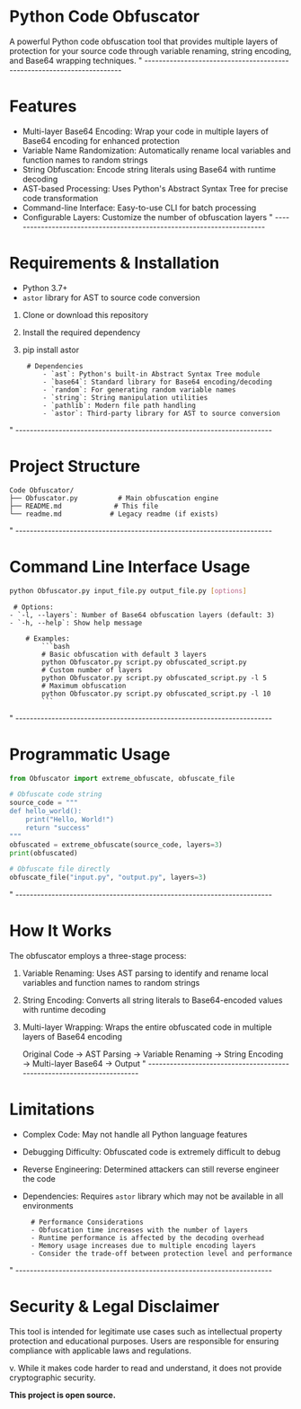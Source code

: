 # Python Code Obfuscator
A powerful Python code obfuscation tool that provides multiple layers of protection for your source code through variable renaming, string encoding, and Base64 wrapping techniques.
" -----------------------------------------------------------------------
# Features
- Multi-layer Base64 Encoding: Wrap your code in multiple layers of Base64 encoding for enhanced protection
- Variable Name Randomization: Automatically rename local variables and function names to random strings
- String Obfuscation: Encode string literals using Base64 with runtime decoding
- AST-based Processing: Uses Python's Abstract Syntax Tree for precise code transformation
- Command-line Interface: Easy-to-use CLI for batch processing
- Configurable Layers: Customize the number of obfuscation layers
" -----------------------------------------------------------------------
# Requirements & Installation
- Python 3.7+
- `astor` library for AST to source code conversion

1. Clone or download this repository
2. Install the required dependency
3. pip install astor

        # Dependencies
            - `ast`: Python's built-in Abstract Syntax Tree module
            - `base64`: Standard library for Base64 encoding/decoding
            - `random`: For generating random variable names
            - `string`: String manipulation utilities
            - `pathlib`: Modern file path handling
            - `astor`: Third-party library for AST to source conversion
" -----------------------------------------------------------------------
# Project Structure
```
Code Obfuscator/
├── Obfuscator.py          # Main obfuscation engine
├── README.md             # This file
└── readme.md            # Legacy readme (if exists)
```
" -----------------------------------------------------------------------
# Command Line Interface Usage
```bash
python Obfuscator.py input_file.py output_file.py [options]
``` 
     # Options:
    - `-l, --layers`: Number of Base64 obfuscation layers (default: 3)
    - `-h, --help`: Show help message

        # Examples:
            ```bash
            # Basic obfuscation with default 3 layers
            python Obfuscator.py script.py obfuscated_script.py
            # Custom number of layers
            python Obfuscator.py script.py obfuscated_script.py -l 5
            # Maximum obfuscation
            python Obfuscator.py script.py obfuscated_script.py -l 10
            ```
" -----------------------------------------------------------------------
# Programmatic Usage
```python
from Obfuscator import extreme_obfuscate, obfuscate_file

# Obfuscate code string
source_code = """
def hello_world():
    print("Hello, World!")
    return "success"
"""
obfuscated = extreme_obfuscate(source_code, layers=3)
print(obfuscated)

# Obfuscate file directly
obfuscate_file("input.py", "output.py", layers=3)
```
" -----------------------------------------------------------------------
# How It Works
The obfuscator employs a three-stage process:
1. Variable Renaming: Uses AST parsing to identify and rename local variables and function names to random strings
2. String Encoding: Converts all string literals to Base64-encoded values with runtime decoding
3. Multi-layer Wrapping: Wraps the entire obfuscated code in multiple layers of Base64 encoding

    Original Code → AST Parsing → Variable Renaming → String Encoding → Multi-layer Base64 → Output
" -----------------------------------------------------------------------
# Limitations
- Complex Code: May not handle all Python language features
- Debugging Difficulty: Obfuscated code is extremely difficult to debug
- Reverse Engineering: Determined attackers can still reverse engineer the code
- Dependencies: Requires `astor` library which may not be available in all environments

        # Performance Considerations
        - Obfuscation time increases with the number of layers
        - Runtime performance is affected by the decoding overhead
        - Memory usage increases due to multiple encoding layers
        - Consider the trade-off between protection level and performance
" -----------------------------------------------------------------------
# Security & Legal Disclaimer
This tool is intended for legitimate use cases such as intellectual property protection and educational purposes. Users are responsible for ensuring compliance with applicable laws and regulations.

v. While it makes code harder to read and understand, it does not provide cryptographic security.

**This project is open source.**

